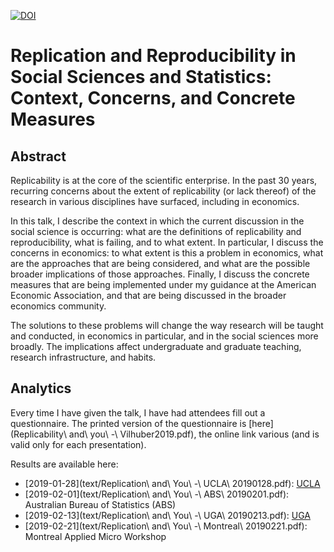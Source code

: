 [![DOI](https://zenodo.org/badge/DOI/10.5281/zenodo.2573123.svg)](https://doi.org/10.5281/zenodo.2573123)


#  Replication and Reproducibility in Social Sciences and Statistics: Context, Concerns, and Concrete Measures

## Abstract

Replicability is at the core of the scientific enterprise. In the past 30 years,
recurring concerns about the extent of replicability  (or lack thereof) of the research in various disciplines have surfaced, including in economics.

In this talk, I describe the context in which the current discussion in the
social science is occurring: what are the definitions of replicability and
reproducibility, what is failing, and to what extent. In particular, I discuss
the concerns in economics: to what extent is this a problem in economics, what
are the approaches that are being considered, and what are the possible broader
implications of those approaches. Finally, I discuss the concrete measures that
are being implemented under my guidance at the American  Economic Association,
and that are being discussed in the broader economics community.

The solutions to these problems will change the way research will be taught
and conducted, in economics in particular, and in the social sciences more
broadly. The implications affect undergraduate and graduate teaching, research
infrastructure, and habits.

## Analytics

Every time I have given the talk, I have had attendees fill out a questionnaire. The printed version of the questionnaire is [here](Replicability\ and\ you\ -\ Vilhuber2019.pdf), the online link various (and is valid only for each presentation). 

Results are available here:

 +  [2019-01-28](text/Replication\ and\ You\ -\ UCLA\ 20190128.pdf): [UCLA](https://socialsciences.ucla.edu/event/lars-vilhuber-cornell-university/)
 + [2019-02-01](text/Replication\ and\ You\ -\ ABS\ 20190201.pdf): Australian Bureau of Statistics (ABS)
 + [2019-02-13](text/Replication\ and\ You\ -\ UGA\ 20190213.pdf): [UGA](https://calendar.uga.edu/event/replication_and_reproducibility_in_the_social_sciences_context_concerns_and_concrete_measures)
+ [2019-02-21](text/Replication\ and\ You\ -\ Montreal\ 20190221.pdf): Montreal Applied Micro Workshop
